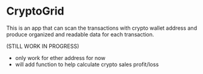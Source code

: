 # CryptoGrid

This is an app that can scan the transactions with crypto wallet address and produce organized and readable data for each transaction.

(STILL WORK IN PROGRESS)
- only work for ether address for now
- will add function to help calculate crypto sales profit/loss
